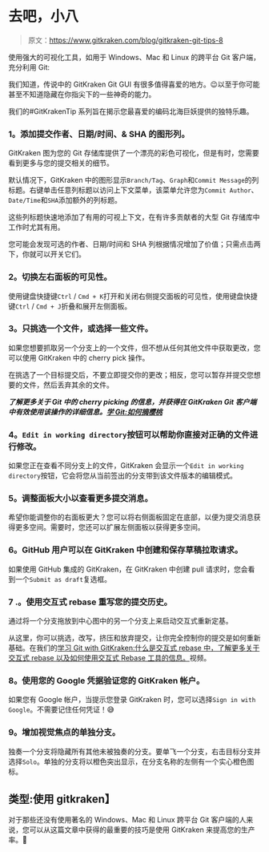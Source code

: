 # 去吧，小八

> 原文：<https://www.gitkraken.com/blog/gitkraken-git-tips-8>

使用强大的可视化工具，如用于 Windows、Mac 和 Linux 的跨平台 Git 客户端，充分利用 Git:

我们知道，传说中的 GitKraken Git GUI 有很多值得喜爱的地方。😉以至于你可能甚至不知道隐藏在你指尖下的一些神奇的能力。

我们的#GitKrakenTip 系列旨在揭示您最喜爱的编码北海巨妖提供的独特乐趣。

### **1。添加提交作者、日期/时间、& SHA 的图形列。**

GitKraken 图为您的 Git 存储库提供了一个漂亮的彩色可视化，但是有时，您需要看到更多与您的提交相关的细节。

默认情况下，GitKraken 中的图形显示`Branch/Tag`、`Graph`和`Commit Message`的列标题。右键单击任意列标题以访问上下文菜单，该菜单允许您为`Commit Author`、`Date/Time`和`SHA`添加额外的列标题。

这些列标题快速地添加了有用的可视上下文，在有许多贡献者的大型 Git 存储库中工作时尤其有用。

您可能会发现可选的作者、日期/时间和 SHA 列根据情况增加了价值；只需点击两下，你就可以开关它们。

### **2。切换左右面板的可见性。**

使用键盘快捷键`Ctrl` / `Cmd + K`打开和关闭右侧提交面板的可见性，使用键盘快捷键`Ctrl` / `Cmd + J`折叠和展开左侧面板。

### **3。只挑选一个文件，或选择一些文件。**

如果您想要抓取另一个分支上的一个文件，但不想从任何其他文件中获取更改，您可以使用 GitKraken 中的 cherry pick 操作。

在挑选了一个目标提交后，不要立即提交你的更改；相反，您可以暂存并提交您想要的文件，然后丢弃其余的文件。

***了解更多关于 Git 中的 cherry picking 的信息，并获得在 GitKraken Git 客户端中有效使用该操作的详细信息。[学 Git:如何摘樱桃](https://gitkraken.com/learn/git/cherry-pick)***

### **4。`Edit in working directory`按钮可以帮助你直接对正确的文件进行修改。**

如果您正在查看不同分支上的文件，GitKraken 会显示一个`Edit in working directory`按钮，它会将您从当前签出的分支带到该文件版本的编辑模式。

### **5。调整面板大小以查看更多提交消息。**

希望你能调整你的右面板更大？您可以将右侧面板固定在底部，以便为提交消息获得更多空间。需要时，您还可以扩展左侧面板以获得更多空间。

### **6。GitHub 用户可以在 GitKraken 中创建和保存草稿拉取请求。**

如果使用 GitHub 集成的 GitKraken，在 GitKraken 中创建 pull 请求时，您会看到一个`Submit as draft`复选框。

### 7 .**。使用交互式 rebase 重写您的提交历史。**

通过将一个分支拖放到中心图中的另一个分支上来启动交互式重新定基。

从这里，你可以挑选，改写，挤压和放弃提交，让你完全控制你的提交是如何重新基础。在我们的[学习 Git with GitKraken:什么是交互式 rebase 中，了解更多关于交互式 rebase 以及如何使用交互式 Rebase 工具的信息。](/learn/git/problems/git-interactive-rebase)视频。

### **8。使用您的 Google 凭据验证您的 GitKraken 帐户。**

如果您有 Google 帐户，当提示您登录 GitKraken 时，您可以选择`Sign in with Google`。不需要记住任何凭证！😅

### **9。增加视觉焦点的单独分支。**

独奏一个分支将隐藏所有其他未被独奏的分支。要单飞一个分支，右击目标分支并选择`Solo`。单独的分支将以橙色突出显示，在分支名称的左侧有一个实心橙色图标。

## **类型:使用 gitkraken】**

对于那些还没有使用著名的 Windows、Mac 和 Linux 跨平台 Git 客户端的人来说，您可以从这篇文章中获得的最重要的技巧是使用 GitKraken 来提高您的生产率。🚀